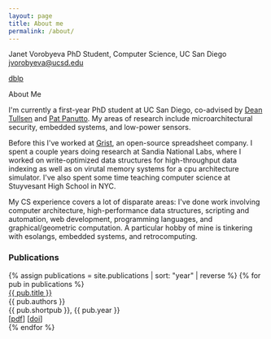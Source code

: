 ```yaml
---
layout: page
title: About me
permalink: /about/
---
```



Janet Vorobyeva
PhD Student, Computer Science, UC San Diego
jvorobyeva@ucsd.edu

[dblp](https://dblp.org/pid/296/1722.html)

About Me

I'm currently a first-year PhD student at UC San Diego, co-advised by 
[Dean Tullsen](https://cseweb.ucsd.edu/~tullsen/) 
and 
[Pat Panutto](https://patpannuto.com/).
My areas of research include microarchitectural security, embedded systems, and low-power sensors.


Before this I've worked at [Grist](https://www.getgrist.com/), an open-source spreadsheet company.
I spent a couple years doing research at Sandia National Labs,
where I worked on write-optimized data structures for high-throughput data indexing as 
well as on virutal memory systems for a cpu architecture simulator.
I've also spent some time teaching computer science at Stuyvesant High School in NYC.


My CS experience covers a lot of disparate areas: I've done work involving computer architecture, high-performance data structures, scripting and automation, web development, programming languages, and graphical/geometric computation. A particular hobby of mine is tinkering with esolangs, embedded systems, and retrocomputing.


<h3> Publications </h3>
{% assign publications = site.publications | sort: "year" | reverse  %}
{% for pub in publications %}
<div class="pubitem">
  <div class = "pubtitle"><a href="/papers/{{ pub.slug }}.pdf">{{ pub.title }}</a></div>
  <div class = "pubauthors">{{ pub.authors }}</div>
  <div class = "pubinfo">{{ pub.shortpub }}, {{ pub.year }}</div>
  <div class = "publinks">
    [<a href="/papers/{{ pub.slug }}.pdf">pdf</a>]
    [<a href="{{ pub.doi }}">doi</a>]
  </div>
</div>
{% endfor %}

<!--
I'm currently working for the HPC department at Stony Brook, performing Linux system administration and general problem-fixing.
This past summer, I worked at Grist Labs, a startup in NYC working on making spreadsheets more organized and more capable. Before that, I interned at a few other places. mostly doing internal scripting/automation.

I study computer science and electrical engineering at Stony Brook University. When not at school, I live in NYC.
-->
